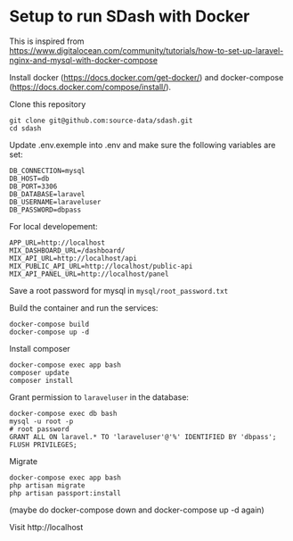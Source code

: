 # Setup to run SDash with Docker

This is inspired from https://www.digitalocean.com/community/tutorials/how-to-set-up-laravel-nginx-and-mysql-with-docker-compose

Install docker (https://docs.docker.com/get-docker/) and docker-compose (https://docs.docker.com/compose/install/).

Clone this repository

    git clone git@github.com:source-data/sdash.git
    cd sdash

Update .env.exemple into .env and make sure the following variables are set:

    DB_CONNECTION=mysql
    DB_HOST=db
    DB_PORT=3306
    DB_DATABASE=laravel
    DB_USERNAME=laraveluser
    DB_PASSWORD=dbpass

For local developement:

    APP_URL=http://localhost
    MIX_DASHBOARD_URL=/dashboard/
    MIX_API_URL=http://localhost/api
    MIX_PUBLIC_API_URL=http://localhost/public-api
    MIX_API_PANEL_URL=http://localhost/panel

Save a root password for mysql in `mysql/root_password.txt`

Build the container and run the services:

    docker-compose build
    docker-compose up -d

Install composer

    docker-compose exec app bash
    composer update
    composer install


Grant permission to `laraveluser` in the database:

    docker-compose exec db bash
    mysql -u root -p 
    # root password
    GRANT ALL ON laravel.* TO 'laraveluser'@'%' IDENTIFIED BY 'dbpass';
    FLUSH PRIVILEGES;

Migrate 

    docker-compose exec app bash
    php artisan migrate
    php artisan passport:install

(maybe do docker-compose down and docker-compose up -d again)

Visit http://localhost 